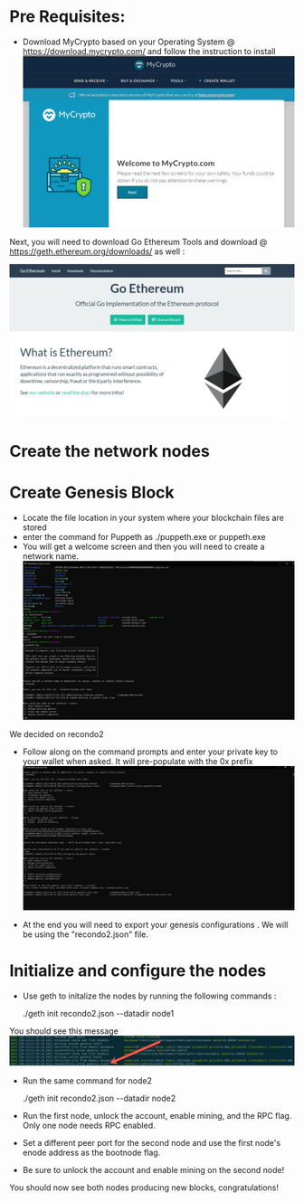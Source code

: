 # Pre Requisites:

- Download MyCrypto based on your Operating System @  https://download.mycrypto.com/ and follow the instruction to install
![](Images/my_crypto.png)


Next, you will need to download Go Ethereum Tools and download @ https://geth.ethereum.org/downloads/ as well :

![](Images/geth.png)

# Create the network nodes
# Create Genesis Block 
 -  Locate the file location in your system where your blockchain files are stored 
 -  enter the command for Puppeth as ./puppeth.exe or puppeth.exe
 -  You will get a welcome screen and then you will need to create a network name.  
 ![](Images/instructions_start_puppeth.jpg)
 
  We decided on recondo2

 - Follow along on the command prompts and enter your private key to your wallet when asked. It will pre-populate with the 0x prefix
 ![](Images/instructions_configure_new_genesis.jpg)
 
 - At the end you will need to export your genesis configurations .  We will be using the "recondo2.json" file.  
 
 # Initialize and configure the nodes 
  - Use geth to initalize the nodes by running the following commands :
     
      ./geth init recondo2.json --datadir node1
      
   You should see this message 
   ![](Images/genesis_state.jpg)
   
   -  Run the same command for node2

      ./geth init recondo2.json --datadir node2
     
     
   - Run the first node, unlock the account, enable mining, and the RPC flag. Only one node needs RPC enabled.


   - Set a different peer port for the second node and use the first node's enode address as the bootnode flag.


   - Be sure to unlock the account and enable mining on the second node!


You should now see both nodes producing new blocks, congratulations!
     
